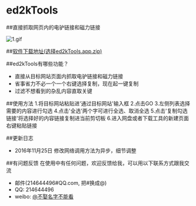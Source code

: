 # ed2kTools
##直接抓取网页内的电驴链接和磁力链接


![1.gif](https://github.com/youusername/ed2kTools/blob/master/1.gif)


##[软件下载地址(选择ed2kTools.app.zip)](https://github.com/youusername/ed2kTools/releases) 

##ed2kTools有哪些功能？

* 直接从目标网站页面内抓取电驴链接和磁力链接
* 省事省力不必一个一个右键选择复制，现在起一键复制
* 过滤不想看到的杂乱内容直取关键

##使用方法
1.将目标网站粘贴进'通过目标网站'输入框
2.点击GO
3.左侧列表选择需要的内容进行勾选
4.点击'全选'两个字可进行全选、取消全选
5.点击'复制勾选链接'将选择好的内容链接复制进当前剪切板
6.进入网盘或者下载工具的新建页面右键粘贴链接

##更新日志
* 2016年11月25日   修改网络调用方法为异步，细节调整

##有问题反馈
在使用中有任何问题，欢迎反馈给我，可以用以下联系方式跟我交流

* 邮件(214644496#QQ.com, 把#换成@)
* QQ: 214644496
* weibo: [@不娶名字不能看](http://weibo.com/u/2689574923)
